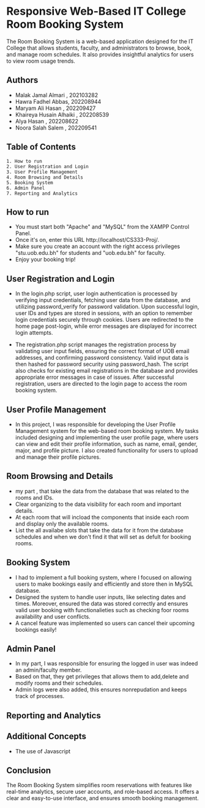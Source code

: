 
# Responsive Web-Based IT College Room Booking System
The Room Booking System is a web-based application designed for the IT College that allows students, faculty, and administrators to browse, book, and manage room schedules. It also provides insightful analytics for users to view room usage trends.

## Authors
- Malak Jamal Almari , 202103282
- Hawra Fadhel Abbas, 202208944
- Maryam Ali Hasan , 202209427
- Khaireya Husain Alhaiki , 202208539
- Alya Hasan , 202208622
- Noora Salah Salem , 202209541
## Table of Contents
    1. How to run
    2. User Registration and Login
    3. User Profile Management
    4. Room Browsing and Details
    5. Booking System
    6. Admin Panel
    7. Reporting and Analytics


## How to run
- You must start both "Apache" and "MySQL" from the XAMPP Control Panel.
- Once it's on, enter this URL http://localhost/CS333-Proj/.
- Make sure you create an account with the right access privileges "stu.uob.edu.bh" for students and "uob.edu.bh" for faculty.
- Enjoy your booking trip!
## User Registration and Login
- In the login.php script, user login authentication is processed by verifying input credentials, fetching user data from the database, and utilizing password_verify for password validation. Upon successful login, user IDs and types are stored in sessions, with an option to remember login credentials securely through cookies. Users are redirected to the home page post-login, while error messages are displayed for incorrect login attempts.

- The registration.php script manages the registration process by validating user input fields, ensuring the correct format of UOB email addresses, and confirming password consistency. Valid input data is then hashed for password security using password_hash. The script also checks for existing email registrations in the database and provides appropriate error messages in case of issues. After successful registration, users are directed to the login page to access the room booking system.

## User Profile Management
- In this project, I was responsible for developing the User Profile Management system for the web-based room booking system. My tasks included designing and implementing the user profile page, where users can view and edit their profile information, such as name, email, gender, major, and profile picture. I also created functionality for users to upload and manage their profile pictures.
## Room Browsing and Details
- my part , that take the data from the database that was related to the rooms and IDs.
- Clear organizing to the data visibility for each room and important details.
- At each room that will incload the components that inside each room and display only the available rooms.
- List the all availabe slots that take the data for it from the database schedules and when we don't find it that will set as defult for booking rooms.
## Booking System
- I had to implement a full booking system, where I focused on allowing users to make bookings easily and efficiently and store then in MySQL database.
- Designed the system to handle user inputs, like selecting dates and times. Moreover, ensured the data was stored correctly and  ensures valid user booking with functionalieties such as checking foor rooms availability and user conflicts.
- A cancel feature was implemented so users can cancel their upcoming bookings easily!
## Admin Panel
- In my part, I was responsible for ensuring the logged in user was indeed an admin/faculty member.
- Based on that, they get privileges that allows them to add,delete and modify rooms and their schedules.
- Admin logs were also added, this ensures nonrepudation and keeps track of processes.
## Reporting and Analytics
## Additional Concepts
- The use of Javascript
## Conclusion
The Room Booking System simplifies room reservations with features like real-time analytics, secure user accounts, and role-based access. It offers a clear and easy-to-use interface, and ensures smooth booking management. 
